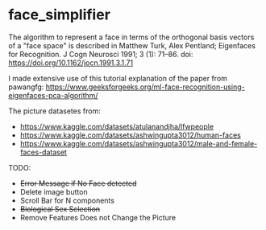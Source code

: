 # face_simplifier
The algorithm to represent a face in terms of the orthogonal basis vectors of a "face space" is described in 
Matthew Turk, Alex Pentland; Eigenfaces for Recognition. J Cogn Neurosci 1991; 3 (1): 71–86. doi: https://doi.org/10.1162/jocn.1991.3.1.71

I made extensive use of this tutorial explanation of the paper from pawangfg:
https://www.geeksforgeeks.org/ml-face-recognition-using-eigenfaces-pca-algorithm/

The picture datasetes from:
- https://www.kaggle.com/datasets/atulanandjha/lfwpeople
- https://www.kaggle.com/datasets/ashwingupta3012/human-faces
- https://www.kaggle.com/datasets/ashwingupta3012/male-and-female-faces-dataset

TODO:
- ~~Error Message if No Face detected~~
- Delete image button
- Scroll Bar for N components
- ~~Biological Sex Selection~~
- Remove Features Does not Change the Picture